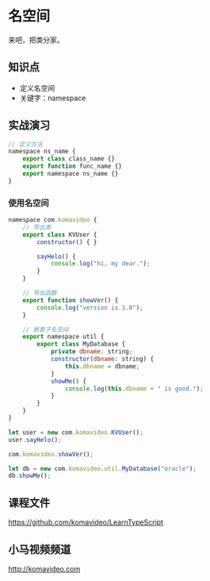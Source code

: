 名空间
======

来吧，把类分家。

## 知识点

* 定义名空间
* 关键字：namespace

## 实战演习

~~~js
// 定义方法
namespace ns_name {
    export class class_name {}
    export function func_name {}
    export namespace ns_name {}
}
~~~
 
### 使用名空间

~~~js
namespace com.komavideo {
    // 导出类
    export class KVUser {
        constructor() { }

        sayHelo() {
            console.log("hi, my dear.");
        }
    }

    // 导出函数
    export function showVer() {
        console.log("version is 1.0");
    }

    // 嵌套子名空间
    export namespace util {
        export class MyDatabase {
            private dbname: string;
            constructor(dbname: string) {
                this.dbname = dbname;
            }
            showMe() {
                console.log(this.dbname + " is good.");
            }
        }
    }
}

let user = new com.komavideo.KVUser();
user.sayHelo();

com.komavideo.showVer();

let db = new com.komavideo.util.MyDatabase("oracle");
db.showMe();
~~~

## 课程文件

https://github.com/komavideo/LearnTypeScript

## 小马视频频道

http://komavideo.com
